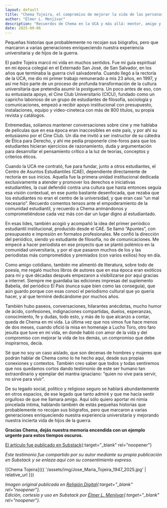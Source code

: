 ```yaml
---
layout: default
title: "Chema Tojeira, el compromiso de mejorar la vida de las personas"
author: "Élmer L. Menjívar"
description: "Recuerdos de Chema en la UCA y más allá: mentor, amigo y guía que inspiró compromiso estudiantil, pensamiento crítico y vida cultural."
date: 2025-09-06
---
```

Pequeñas historias que probablemente no recojan sus biógrafos, pero que marcaron a varias generaciones enriqueciendo nuestra experiencia universitaria y de hijos de la guerra.

El padre Tojeira marcó mi vida en muchos sentidos. Fue mi guía espiritual en mi época colegial en el Externado San José, de San Salvador, en los años que terminaba la guerra civil salvadoreña. Cuando llegó a la rectoría de la UCA, me dio mi primer trabajo remunerado a mis 23 años, en 1997, y así me hizo parte de un proceso de profunda transformación de la cultura universitaria que pretendia asumir la postguerra. Un poco antes de eso, con su entusiasta apoyo, el Cine Club Universitario (CICU), fundado como un capricho laborioso de un grupo de estudiantes de filosofía, sociología y comunicaciones, empezó a recibir apoyo institucional con presupuesto, instalaciones, equipo y video-cineteca con más de 800 títulos, su propia revista y catálogos.

Entremedias, solíamos mantener conversaciones sobre cine y me hablaba de películas que en esa época eran inaccesibles en este país, y por ahí su entusiasmo por el Cine Club. Un día me invitó a ser instructor de su cátedra de Ética para Derecho, y ahí me pedía proponerle cine-foros para que los estudiantes hicieran ejercicios de razonamiento, duda y argumentación para desarrollar el pensamiento crítico a la luz de teorías, conceptos y criterios éticos.

Cuando la UCA me contrató, fue para fundar, junto a otros estudiantes, el Centro de Asuntos Estudiantiles (CAE), dependiente directamente de rectoría en sus inicios. Aquella fue la primera unidad institucional dedicada exclusivamente a atender y promover los derechos e iniciativas estudiantiles, la cual defendió contra una cultura que hasta entonces seguía esa visión contextual, en ese punto bastante desenfocada, que rezaba que los estudiantes no eran el centro de la universidad, y que eran casi “un mal necesario”. Recuerdo comentos tensos ante el empoderamiento de la comunidad estudiantil, y recuerdo a Chema animándonos y comprometiéndose cada vez más con dar un lugar digno al estudiantado.

En esas lides, también acogió y acompañó la idea del primer periódico estudiantil institucional, producido desde el CAE. Se llamó “Apuntes”, con presupuesto e impresión en formatos profesionales. Me confió la dirección del periódico, siendo yo estudiante de filosofía, no de comunicaciones. Me empecé a hacer periodista en ese proyecto que se plantó polémico en la comunidad universitaria, y por el que pasaron muchos de los y las periodistas más comprometidos y premiados (con varios exilios) hoy en día.

Como amigo cotidiano, también me alimentó de literatura, sobre todo de poesía, me regaló muchos libros de autores que en esa época eran exóticos para mí y que décadas después empezaron a visibilizarse por aquí gracias a internet. Siempre me guardaba las ediciones impresas del suplemento Babelia, del periódico El País (nunca supe bien como las conseguía), que aún guardo porque con esas conocí el periodismo cultural que yo quería hacer, y al que terminé dedicándome por muchos años.

También hubo paseos, conversaciones, hilarantes anécdotas, mucho humor de ácido, confesiones, indignaciones compartidas, duelos, esperanzas, conocimiento, fe y dudas, todo esto, y más de lo que alcanzo a contar, queda de Chema en mi vida. La última vez que nos vimos fue hace menos de dos meses, cuando ofició la misa en homenaje a Lucho Toro, otro faro jesuita que tuve en mi vida, en donde habló con amor de la vida y del compromiso con mejorar la vida de los demás, un compromiso que debe inspirarnos, decía.

Sé que no soy un caso aislado, que son decenas de hombres y mujeres que podrán hablar de Chema como lo he hecho aquí, desde sus propias conexiones y contextos. También creo saber que todos y todas sentiremos que nos quedamos cortos dando testimonio de este ser humano tan extraordinario y ejemplar del mantra ignaciano: “quien no vive para servir, no sirve para vivir”.

De su legado social, político y religioso seguro se hablará abundantemente en otros espacios, de ese legado que tanto admiré y que me hacía sentir orgulloso de que me llamara amigo. Aquí sólo quiero aportar mi nimia pincelada íntima, hablando también de estás pequeñas historias que probablemente no recojan sus biógrafos, pero que marcaron a varias generaciones enriqueciendo nuestra experiencia universitaria y mejorando nuestra incierta vida de hijos de la guerra.

**Gracias Chema, dejás nuestra memoria encendida con un ejemplo urgente para estos tiempos oscuros.**

[El artículo fue publicado en Substack](https://open.substack.com/pub/elmenjivar/p/chema-tojeira-el-compromiso-de-mejorar?utm_campaign=post&utm_medium=web){:target="_blank" rel="noopener"}


*Este testimonio fue compartido por su autor mediante su propia publicación en Substack y se enlaza aquí con su consentimiento expreso.*

![Chema Tojeira]({{ '/assets/img/Jose_Maria_Tojeira_1947_2025.jpg' | relative_url }})

*Imagen original publicada en [Religión Digital](https://www.religiondigital.org/america/Jose-Maria-Tojeira_0_2591440831.html){:target="_blank" rel="noopener"}.*  
*Edición, cortesía y uso en Substack por [Élmer L. Menjívar](https://elmenjivar.substack.com/){:target="_blank" rel="noopener"}.*  

